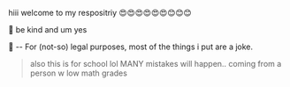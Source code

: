 hiii welcome to my respositriy 😍😍😍😍😍😍😊😊😊

🐝 be kind and um yes

🔭 -- For (not-so) legal purposes, most of the things i put are a joke.
> also this is for school lol
> MANY mistakes will happen.. coming from a person w low math grades
